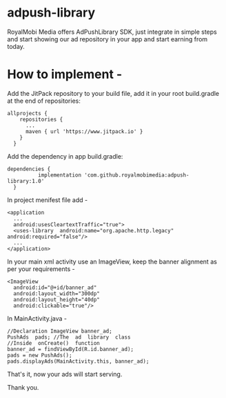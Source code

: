 # adpush-library
RoyalMobi Media offers AdPushLibrary SDK, just integrate in simple steps and start showing our ad repository in your app and start earning from today.

# How to implement -
Add the JitPack repository to your build file, add it in your root build.gradle at the end of repositories:

    allprojects {
        repositories {
          ...
          maven { url 'https://www.jitpack.io' }
        }
      }
  
Add the dependency in app build.gradle:

    dependencies {
              implementation 'com.github.royalmobimedia:adpush-library:1.0'
      }

In project menifest file add -

    <application
      ...
      android:usesCleartextTraffic="true">
      <uses-library  android:name="org.apache.http.legacy"  android:required="false"/>
      ...
    </application>

In your main xml activity use an ImageView, keep the banner alignment as per your requirements -

    <ImageView
      android:id="@+id/banner_ad" 
      android:layout_width="300dp" 
      android:layout_height="40dp" 
      android:clickable="true"/>
  

In MainActivity.java -

    //Declaration ImageView banner_ad;
    PushAds  pads; //The  ad  library  class
    //Inside  onCreate()  function
    banner_ad = findViewById(R.id.banner_ad);
    pads = new PushAds();
    pads.displayAds(MainActivity.this, banner_ad);


That's it, now your ads will start serving.

Thank you.
